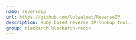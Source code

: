 ```yaml
---
name: reverseip
url: https://github.com/lolwaleet/ReverseIP
description: Ruby based reverse IP-lookup tool.
group: blackarch blackarch-recon
---
```


